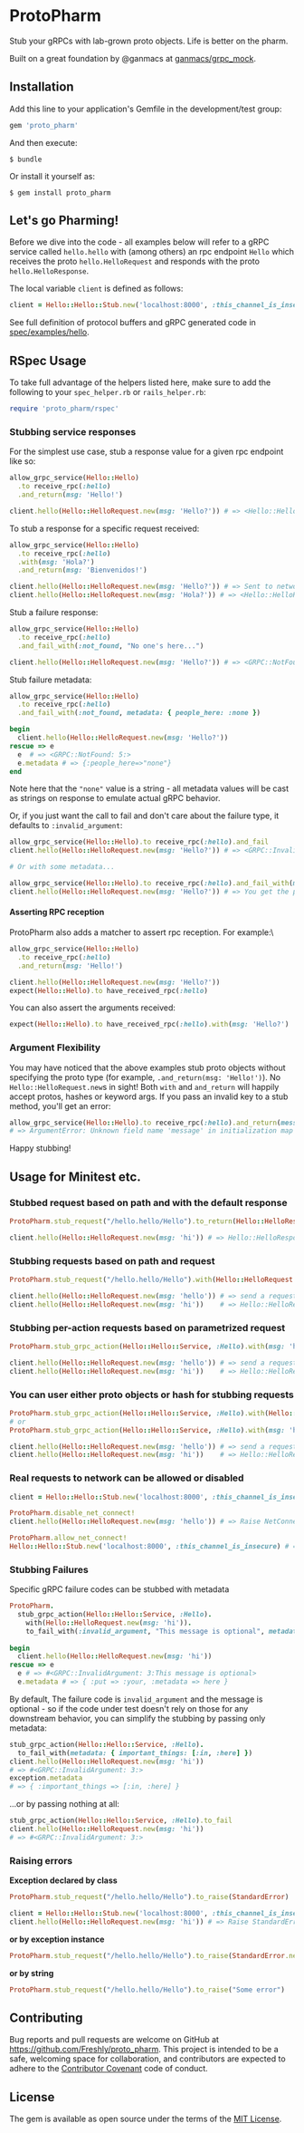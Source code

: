 # ProtoPharm

Stub your gRPCs with lab-grown proto objects. Life is better on the pharm.

Built on a great foundation by @ganmacs at [ganmacs/grpc_mock](https://github.com/ganmacs/grpc_mock).

## Installation

Add this line to your application's Gemfile in the development/test group:

```ruby
gem 'proto_pharm'
```

And then execute:

    $ bundle

Or install it yourself as:

    $ gem install proto_pharm

## Let's go Pharming!

Before we dive into the code - all examples below will refer to a gRPC service called `hello.hello` with (among others) an rpc endpoint `Hello` which receives the proto `hello.HelloRequest` and responds with the proto `hello.HelloResponse`.

The local variable `client` is defined as follows:
```ruby
client = Hello::Hello::Stub.new('localhost:8000', :this_channel_is_insecure)
``` 

See full definition of protocol buffers and gRPC generated code in [spec/examples/hello](https://github.com/Freshly/proto_pharm/tree/master/spec/examples/hello).

## RSpec Usage

To take full advantage of the helpers listed here, make sure to add the following to your `spec_helper.rb` or `rails_helper.rb`:
```ruby
require 'proto_pharm/rspec'
```

### Stubbing service responses

For the simplest use case, stub a response value for a given rpc endpoint like so:
```ruby
allow_grpc_service(Hello::Hello)
  .to receive_rpc(:hello)
  .and_return(msg: 'Hello!')

client.hello(Hello::HelloRequest.new(msg: 'Hello?')) # => <Hello::HelloResponse: msg: "Hello!">
```

To stub a response for a specific request received:
```ruby
allow_grpc_service(Hello::Hello)
  .to receive_rpc(:hello)
  .with(msg: 'Hola?')
  .and_return(msg: 'Bienvenidos!')

client.hello(Hello::HelloRequest.new(msg: 'Hello?')) # => Sent to network
client.hello(Hello::HelloRequest.new(msg: 'Hola?')) # => <Hello::HelloResponse: msg: "Bienvenidos!">
```

Stub a failure response:
```ruby
allow_grpc_service(Hello::Hello)
  .to receive_rpc(:hello)
  .and_fail_with(:not_found, "No one's here...")

client.hello(Hello::HelloRequest.new(msg: 'Hello?')) # => <GRPC::NotFound: 5:No one's here...>
```

Stub failure metadata:
```ruby
allow_grpc_service(Hello::Hello)
  .to receive_rpc(:hello)
  .and_fail_with(:not_found, metadata: { people_here: :none })

begin
  client.hello(Hello::HelloRequest.new(msg: 'Hello?'))
rescue => e
  e  # => <GRPC::NotFound: 5:>
  e.metadata # => {:people_here=>"none"}
end
```
Note here that the `"none"` value is a string - all metadata values will be cast as strings on response to emulate actual gRPC behavior.

Or, if you just want the call to fail and don't care about the failure type, it defaults to `:invalid_argument`:
```ruby
allow_grpc_service(Hello::Hello).to receive_rpc(:hello).and_fail
client.hello(Hello::HelloRequest.new(msg: 'Hello?')) # => <GRPC::InvalidArgument: 3:>

# Or with some metadata...

allow_grpc_service(Hello::Hello).to receive_rpc(:hello).and_fail_with(metadata: { some: :meta_here })
client.hello(Hello::HelloRequest.new(msg: 'Hello?')) # => You get the picture
```

#### Asserting RPC reception

ProtoPharm also adds a matcher to assert rpc reception. For example:\
```ruby
allow_grpc_service(Hello::Hello)
  .to receive_rpc(:hello)
  .and_return(msg: 'Hello!')

client.hello(Hello::HelloRequest.new(msg: 'Hello?'))
expect(Hello::Hello).to have_received_rpc(:hello)
```

You can also assert the arguments received:
```ruby
expect(Hello::Hello).to have_received_rpc(:hello).with(msg: 'Hello?')
```

### Argument Flexibility
You may have noticed that the above examples stub proto objects without specifying the proto type (for example, `.and_return(msg: 'Hello!')`). No `Hello::HelloRequest.new`s in sight! Both `with` and `and_return` will happily accept protos, hashes or keyword args. If you pass an invalid key to a stub method, you'll get an error:
```ruby
allow_grpc_service(Hello::Hello).to receive_rpc(:hello).and_return(message: "Is this thing on?")
# => ArgumentError: Unknown field name 'message' in initialization map entry.
```

Happy stubbing!

## Usage for Minitest etc.

### Stubbed request based on path and with the default response

```ruby
ProtoPharm.stub_request("/hello.hello/Hello").to_return(Hello::HelloResponse.new(msg: 'test'))

client.hello(Hello::HelloRequest.new(msg: 'hi')) # => Hello::HelloResponse.new(msg: 'test')
```

### Stubbing requests based on path and request

```ruby
ProtoPharm.stub_request("/hello.hello/Hello").with(Hello::HelloRequest.new(msg: 'hi')).to_return(Hello::HelloResponse.new(msg: 'test'))

client.hello(Hello::HelloRequest.new(msg: 'hello')) # => send a request to server
client.hello(Hello::HelloRequest.new(msg: 'hi'))    # => Hello::HelloResponse.new(msg: 'test') (without any requests to server)
```

### Stubbing per-action requests based on parametrized request

```ruby
ProtoPharm.stub_grpc_action(Hello::Hello::Service, :Hello).with(msg: 'hi').to_return(msg: 'test')

client.hello(Hello::HelloRequest.new(msg: 'hello')) # => send a request to server
client.hello(Hello::HelloRequest.new(msg: 'hi'))    # => Hello::HelloResponse.new(msg: 'test') (without any requests to server)

```

### You can user either proto objects or hash for stubbing requests

```ruby
ProtoPharm.stub_grpc_action(Hello::Hello::Service, :Hello).with(Hello::HelloRequest.new(msg: 'hi')).to_return(msg: 'test')
# or
ProtoPharm.stub_grpc_action(Hello::Hello::Service, :Hello).with(msg: 'hi').to_return(Hello::HelloResponse.new(msg: 'test'))

client.hello(Hello::HelloRequest.new(msg: 'hello')) # => send a request to server
client.hello(Hello::HelloRequest.new(msg: 'hi'))    # => Hello::HelloResponse.new(msg: 'test') (without any requests to server)
```

### Real requests to network can be allowed or disabled

```ruby
client = Hello::Hello::Stub.new('localhost:8000', :this_channel_is_insecure)

ProtoPharm.disable_net_connect!
client.hello(Hello::HelloRequest.new(msg: 'hello')) # => Raise NetConnectNotAllowedError error

ProtoPharm.allow_net_connect!
Hello::Hello::Stub.new('localhost:8000', :this_channel_is_insecure) # => send a request to server
```

### Stubbing Failures

Specific gRPC failure codes can be stubbed with metadata
```ruby
ProtoPharm.
  stub_grpc_action(Hello::Hello::Service, :Hello).
    with(Hello::HelloRequest.new(msg: 'hi')).
    to_fail_with(:invalid_argument, "This message is optional", metadata: { put: :your, metadata: :here })
    
begin 
  client.hello(Hello::HelloRequest.new(msg: 'hi'))
rescue => e
  e # => #<GRPC::InvalidArgument: 3:This message is optional>
  e.metadata # => { :put => :your, :metadata => here }
```

By default, The failure code is `invalid_argument` and the message is optional - so if the code under test doesn't rely on those for any downstream behavior, you can simplify the stubbing by passing only metadata:
```ruby
stub_grpc_action(Hello::Hello::Service, :Hello).
  to_fail_with(metadata: { important_things: [:in, :here] })
client.hello(Hello::HelloRequest.new(msg: 'hi')) 
# => #<GRPC::InvalidArgument: 3:>
exception.metadata 
# => { :important_things => [:in, :here] }

```
...or by passing nothing at all:
```ruby
stub_grpc_action(Hello::Hello::Service, :Hello).to_fail
client.hello(Hello::HelloRequest.new(msg: 'hi')) 
# => #<GRPC::InvalidArgument: 3:>
```

### Raising errors

**Exception declared by class**

```ruby
ProtoPharm.stub_request("/hello.hello/Hello").to_raise(StandardError)

client = Hello::Hello::Stub.new('localhost:8000', :this_channel_is_insecure)
client.hello(Hello::HelloRequest.new(msg: 'hi')) # => Raise StandardError
```

**or by exception instance**

```ruby
ProtoPharm.stub_request("/hello.hello/Hello").to_raise(StandardError.new("Some error"))
```

**or by string**

```ruby
ProtoPharm.stub_request("/hello.hello/Hello").to_raise("Some error")
```

## Contributing

Bug reports and pull requests are welcome on GitHub at https://github.com/Freshly/proto_pharm. This project is intended to be a safe, welcoming space for collaboration, and contributors are expected to adhere to the [Contributor Covenant](http://contributor-covenant.org) code of conduct.

## License

The gem is available as open source under the terms of the [MIT License](https://opensource.org/licenses/MIT).
